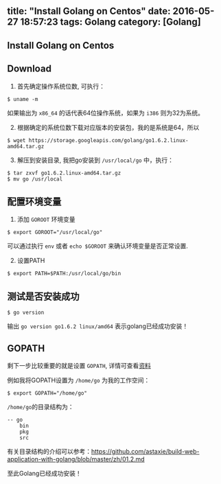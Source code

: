 title: "Install Golang on Centos"
date: 2016-05-27 18:57:23
tags: Golang
category: [Golang]
---

Install Golang on Centos
-----------------------

## Download

1. 首先确定操作系统位数, 可执行：

```
$ uname -m
```

如果输出为 `x86_64` 的话代表64位操作系统，如果为 `i386` 则为32为系统。


2. 根据确定的系统位数下载对应版本的安装包，我的是系统是64，所以

```
$ wget https://storage.googleapis.com/golang/go1.6.2.linux-amd64.tar.gz
```

3. 解压到安装目录, 我把go安装到 `/usr/local/go` 中，执行：

```
$ tar zxvf go1.6.2.linux-amd64.tar.gz
$ mv go /usr/local
```

## 配置环境变量


1. 添加 `GOROOT` 环境变量

```
$ export GOROOT="/usr/local/go"
```

可以通过执行 `env` 或者 `echo $GOROOT` 来确认环境变量是否正常设置.

2. 设置PATH

```
$ export PATH=$PATH:/usr/local/go/bin
```

## 测试是否安装成功

```
$ go version
```

输出 `go version go1.6.2 linux/amd64` 表示golang已经成功安装！


## GOPATH

剩下一步比较重要的就是设置 `GOPATH`, 详情可查看[资料](https://github.com/astaxie/build-web-application-with-golang/blob/master/zh/01.2.md)

例如我将GOPATH设置为 `/home/go`  为我的工作空间：

```
$ export GOPATH="/home/go"
```

`/home/go`的目录结构为：

```
-- go
	bin
	pkg
	src
```

有关目录结构的介绍可以参考：https://github.com/astaxie/build-web-application-with-golang/blob/master/zh/01.2.md


至此Golang已经成功安装！
